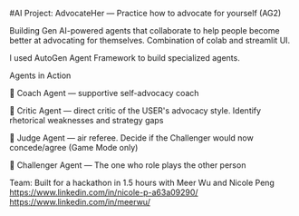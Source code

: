 \#AI Project: AdvocateHer — Practice how to advocate for yourself (AG2)



Building Gen AI-powered agents that collaborate to help people become better at advocating for themselves. Combination of colab and streamlit UI.

I used AutoGen Agent Framework to build specialized agents.

Agents in Action

🔹 Coach Agent — supportive self-advocacy coach

🔹 Critic Agent — direct critic of the USER's advocacy style. Identify rhetorical weaknesses and strategy gaps

🔹 Judge Agent — air referee. Decide if the Challenger would now concede/agree (Game Mode only)

🔹 Challenger Agent — The one who role plays the other person

Team: Built for a hackathon in 1.5 hours with Meer Wu and Nicole Peng
https://www.linkedin.com/in/nicole-p-a63a09290/
https://www.linkedin.com/in/meerwu/
